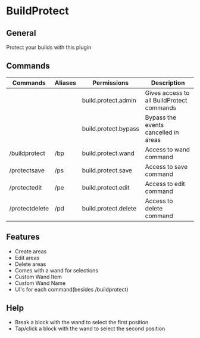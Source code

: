 # BuildProtect

## General
Protect your builds with this plugin

## Commands
Commands|Aliases|Permissions|Description|
|-----------|-----------|-----------|-----------|
|||build.protect.admin|Gives access to all BuildProtect commands|
|||build.protect.bypass|Bypass the events cancelled in areas|
|/buildprotect|/bp|build.protect.wand|Access to wand command|
|/protectsave|/ps|build.protect.save|Access to save command|
|/protectedit|/pe|build.protect.edit|Access to edit command|
|/protectdelete|/pd|build.protect.delete|Access to delete command|

## Features
- Create areas
- Edit areas
- Delete areas
- Comes with a wand for selections
- Custom Wand Item
- Custom Wand Name
- UI's for each command(besides /buildprotect)

## Help
- Break a block with the wand to select the first position
- Tap/click a block with the wand to select the second position
